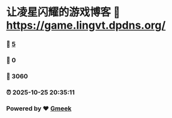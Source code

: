 # 让凌星闪耀的游戏博客 :link: https://game.lingvt.dpdns.org/ 
### :page_facing_up: [5](https://game.lingvt.dpdns.org//tag.html) 
### :speech_balloon: 0 
### :hibiscus: 3060 
### :alarm_clock: 2025-10-25 20:35:11 
### Powered by :heart: [Gmeek](https://github.com/Meekdai/Gmeek)
